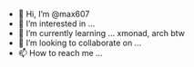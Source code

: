- 👋 Hi, I’m @max607
- 👀 I’m interested in ...
- 🌱 I’m currently learning ... xmonad, arch btw
- 💞️ I’m looking to collaborate on ...
- 📫 How to reach me ...

<!---
max607/max607 is a ✨ special ✨ repository because its `README.md` (this file) appears on your GitHub profile.
You can click the Preview link to take a look at your changes.
--->
